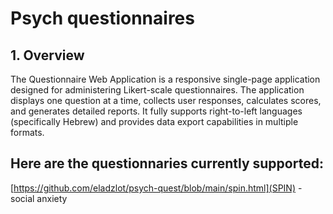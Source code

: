 # Psych questionnaires

## 1. Overview

The Questionnaire Web Application is a responsive single-page application designed for administering Likert-scale questionnaires. The application displays one question at a time, collects user responses, calculates scores, and generates detailed reports. It fully supports right-to-left languages (specifically Hebrew) and provides data export capabilities in multiple formats.

## Here are the questionnaries currently supported:

[https://github.com/eladzlot/psych-quest/blob/main/spin.html](SPIN) - social anxiety
